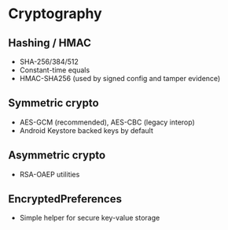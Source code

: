 # Cryptography

## Hashing / HMAC
- SHA-256/384/512
- Constant-time equals
- HMAC-SHA256 (used by signed config and tamper evidence)

## Symmetric crypto
- AES-GCM (recommended), AES-CBC (legacy interop)
- Android Keystore backed keys by default

## Asymmetric crypto
- RSA-OAEP utilities

## EncryptedPreferences
- Simple helper for secure key-value storage
